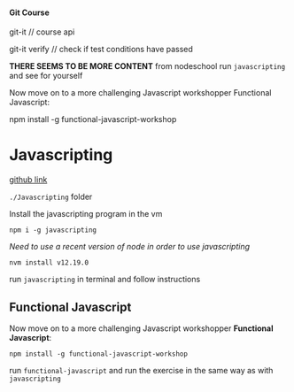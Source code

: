 #### Git Course ###

git-it 		// course api 

git-it verify 	// check if test conditions have passed 

**THERE SEEMS TO BE MORE CONTENT**
from nodeschool run `javascripting` and see for yourself

 Now move on to a more challenging Javascript workshopper Functional
 Javascript:

 npm install -g functional-javascript-workshop

# Javascripting
[github link](https://github.com/workshopper/javascripting)

`./Javascripting` folder 

Install the javascripting program in the vm

    npm i -g javascripting

*Need to use a recent version of node in order to use javascripting*

    nvm install v12.19.0

run `javascripting` in terminal and follow instructions

## Functional Javascript

Now move on to a more challenging Javascript workshopper **Functional Javascript**:

    npm install -g functional-javascript-workshop

run `functional-javascript` and run the exercise in the same way as with `javascripting`